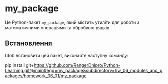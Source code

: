 # my_package

Це Python-пакет `my_package`, який містить утиліти для роботи з математичними операціями та обробкою рядків.

## Встановлення

Щоб встановити цей пакет, виконайте наступну команду:

pip install git+https://github.com/RangerDnipro/Python-Learning.git@main#egg=my_package&subdirectory=hw_06_modules_and_packages/homework_06_01/my_package
